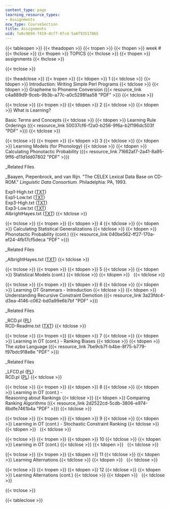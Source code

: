 ```yaml
---
content_type: page
learning_resource_types:
- Assignments
ocw_type: CourseSection
title: Assignments
uid: 7a6c9b94-7419-dcf7-8fcd-5a6f93517865
---
```


{{< tableopen >}}
{{< theadopen >}}
{{< tropen >}}
{{< thopen >}}
week #
{{< thclose >}}
{{< thopen >}}
TOPICS
{{< thclose >}}
{{< thopen >}}
assignments
{{< thclose >}}

{{< trclose >}}

{{< theadclose >}}
{{< tropen >}}
{{< tdopen >}}
1
{{< tdclose >}}
{{< tdopen >}}
Introduction: Writing Simple Perl Programs
{{< tdclose >}}
{{< tdopen >}}
Grapheme to Phoneme Conversion ({{< resource_link c4a889d9-9ceb-9b3b-a77c-a0c5298faa58 "PDF" >}})
{{< tdclose >}}

{{< trclose >}}
{{< tropen >}}
{{< tdopen >}}
2
{{< tdclose >}}
{{< tdopen >}}
What is Learning?  
  
Basic Terms and Concepts
{{< tdclose >}}
{{< tdopen >}}
Learning Rule Orderings ({{< resource_link 50037cf6-f2a0-b256-9f6a-b2f196dc503f "PDF" >}})
{{< tdclose >}}

{{< trclose >}}
{{< tropen >}}
{{< tdopen >}}
3
{{< tdclose >}}
{{< tdopen >}}
Learning Models (for Phonology)
{{< tdclose >}}
{{< tdopen >}}
Calculating Phonotactic Probability ({{< resource_link 71662af7-2a41-8a95-9ff6-d11d1dd07802 "PDF" >}})  
  
_Related Files  
  
_Baayen, Piepenbrock, and van Rijn. "The CELEX Lexical Data Base on CD-ROM." _Linguistic Data Consortium._ Philadelphia: PA, 1993.  
  
Exp1-High.txt ([TXT](/courses/linguistics-and-philosophy/24-964-topics-in-phonology-fall-2004/assignments/Exp1High.txt))  
Exp1-Low.txt ([TXT](/courses/linguistics-and-philosophy/24-964-topics-in-phonology-fall-2004/assignments/Exp1Low.txt))  
Exp3-High.txt ([TXT](/courses/linguistics-and-philosophy/24-964-topics-in-phonology-fall-2004/assignments/Exp3High.txt))  
Exp3-Low.txt ([TXT](/courses/linguistics-and-philosophy/24-964-topics-in-phonology-fall-2004/assignments/Exp3Low.txt))  
AlbrightHayes.txt ([TXT](/courses/linguistics-and-philosophy/24-964-topics-in-phonology-fall-2004/study-materials/AlbrightHayes.txt))
{{< tdclose >}}

{{< trclose >}}
{{< tropen >}}
{{< tdopen >}}
4
{{< tdclose >}}
{{< tdopen >}}
Calculating Statistical Generalizations
{{< tdclose >}}
{{< tdopen >}}
Phonotactic Probability (cont.) ({{< resource_link 040be562-ff27-170a-ef24-4fb17cf5deca "PDF" >}})  
  
_Related Files  
  
_AlbrightHayes.txt ([TXT](/courses/linguistics-and-philosophy/24-964-topics-in-phonology-fall-2004/study-materials/AlbrightHayes.txt))
{{< tdclose >}}

{{< trclose >}}
{{< tropen >}}
{{< tdopen >}}
5
{{< tdclose >}}
{{< tdopen >}}
Statistical Models (cont.)
{{< tdclose >}}
{{< tdopen >}}
 
{{< tdclose >}}

{{< trclose >}}
{{< tropen >}}
{{< tdopen >}}
6
{{< tdclose >}}
{{< tdopen >}}
Learning OT Grammars - Introduction
{{< tdclose >}}
{{< tdopen >}}
Understanding Recursive Constraint Demotion ({{< resource_link 3a23fdc4-d3ea-4146-c062-bd0a99e6b7bf "PDF" >}})  
  
_Related Files  
  
_RCD.pl ([PL](/courses/linguistics-and-philosophy/24-964-topics-in-phonology-fall-2004/study-materials/RCD.pl))  
RCD-Readme.txt ([TXT](/courses/linguistics-and-philosophy/24-964-topics-in-phonology-fall-2004/study-materials/RCDReadme.txt))
{{< tdclose >}}

{{< trclose >}}
{{< tropen >}}
{{< tdopen >}}
7
{{< tdclose >}}
{{< tdopen >}}
Learning in OT (cont.) - Ranking Biases
{{< tdclose >}}
{{< tdopen >}}
The _azba_ Language ({{< resource_link 7be9cb7f-b4be-8f75-b779-f97bdc918e8e "PDF" >}})  
  
_Related Files  
  
_LFCD.pl ([PL](/courses/linguistics-and-philosophy/24-964-topics-in-phonology-fall-2004/study-materials/LFCD.pl))  
RCD.pl ([PL](/courses/linguistics-and-philosophy/24-964-topics-in-phonology-fall-2004/study-materials/RCD.pl))
{{< tdclose >}}

{{< trclose >}}
{{< tropen >}}
{{< tdopen >}}
8
{{< tdclose >}}
{{< tdopen >}}
Learning in OT (cont.) -  
Reasoning about Rankings
{{< tdclose >}}
{{< tdopen >}}
Comparing Ranking Algorithms ({{< resource_link 2d2522cd-5cdb-3806-e974-6bdfe7461b4a "PDF" >}})
{{< tdclose >}}

{{< trclose >}}
{{< tropen >}}
{{< tdopen >}}
9
{{< tdclose >}}
{{< tdopen >}}
Learning in OT (cont.) - Stochastic Constraint Ranking
{{< tdclose >}}
{{< tdopen >}}
 
{{< tdclose >}}

{{< trclose >}}
{{< tropen >}}
{{< tdopen >}}
10
{{< tdclose >}}
{{< tdopen >}}
Learning in OT (cont.)
{{< tdclose >}}
{{< tdopen >}}
 
{{< tdclose >}}

{{< trclose >}}
{{< tropen >}}
{{< tdopen >}}
11
{{< tdclose >}}
{{< tdopen >}}
Learning Alternations
{{< tdclose >}}
{{< tdopen >}}
 
{{< tdclose >}}

{{< trclose >}}
{{< tropen >}}
{{< tdopen >}}
12
{{< tdclose >}}
{{< tdopen >}}
Learning Alternations (cont.)
{{< tdclose >}}
{{< tdopen >}}
 
{{< tdclose >}}

{{< trclose >}}

{{< tableclose >}}